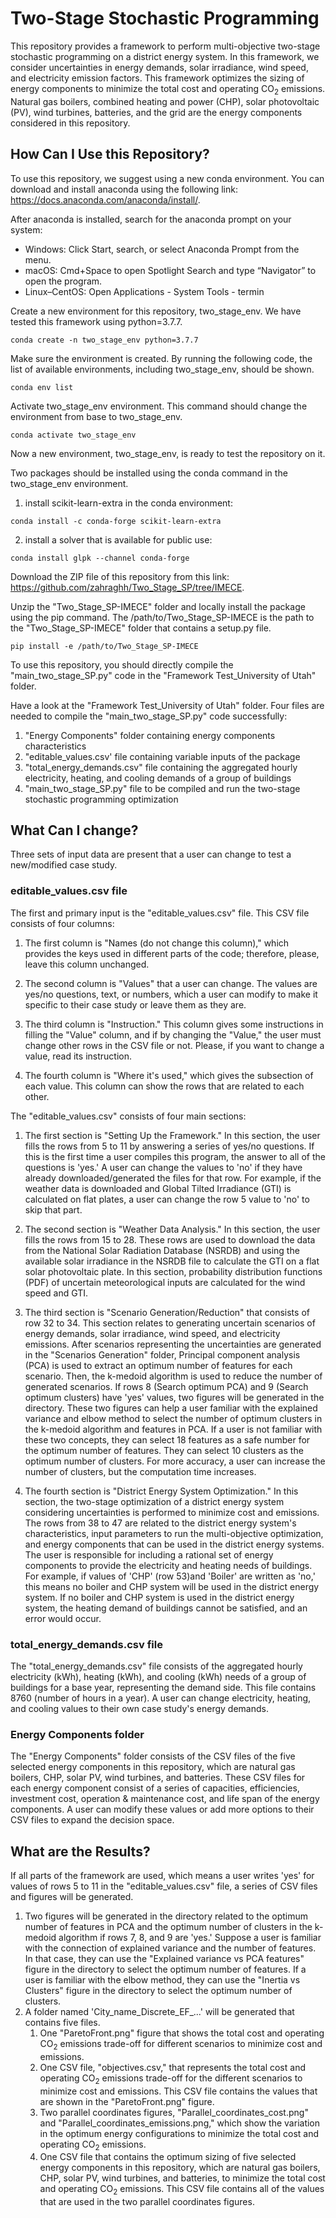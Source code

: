 # Two-Stage Stochastic Programming
This repository provides a framework to perform multi-objective two-stage stochastic programming on a district energy system. In this framework, we consider uncertainties in energy demands, solar irradiance, wind speed, and electricity emission factors. This framework optimizes the sizing of energy components to minimize the total cost and operating CO<sub>2</sub> emissions. Natural gas boilers, combined heating and power (CHP), solar photovoltaic (PV), wind turbines, batteries, and the grid are the energy components considered in this repository. 

## How Can I Use this Repository?
To use this repository, we suggest using a new conda environment. You can download and install anaconda using the following link: https://docs.anaconda.com/anaconda/install/.

After anaconda is installed, search for the anaconda prompt on your system:
- Windows: Click Start, search, or select Anaconda Prompt from the menu.
- macOS: Cmd+Space to open Spotlight Search and type “Navigator” to open the program.
- Linux–CentOS: Open Applications - System Tools - termin
    
Create a new environment for this repository, two_stage_env. We have tested this framework using python=3.7.7.
```
conda create -n two_stage_env python=3.7.7
```

Make sure the environment is created. By running the following code, the list of available environments, including two_stage_env, should be shown.
```
conda env list
```
Activate two_stage_env environment. This command should change the environment from base to two_stage_env.
```
conda activate two_stage_env
```
Now a new environment, two_stage_env, is ready to test the repository on it. 

Two packages should be installed using the conda command in the two_stage_env environment.

1. install scikit-learn-extra in the conda environment:
```
conda install -c conda-forge scikit-learn-extra
```
2. install a solver that is available for public use:
```
conda install glpk --channel conda-forge
```

Download the ZIP file of this repository from this link: https://github.com/zahraghh/Two_Stage_SP/tree/IMECE.

Unzip the "Two_Stage_SP-IMECE" folder and locally install the package using the pip command. The /path/to/Two_Stage_SP-IMECE is the path to the "Two_Stage_SP-IMECE" folder that contains a setup.py file. 
```
pip install -e /path/to/Two_Stage_SP-IMECE
```

To use this repository, you should directly compile the "main_two_stage_SP.py" code in the "Framework Test_University of Utah" folder.

Have a look at the "Framework Test_University of Utah" folder. Four files are needed to compile the "main_two_stage_SP.py" code successfully:
1. "Energy Components" folder containing energy components characteristics
2. "editable_values.csv' file containing variable inputs of the package
3. "total_energy_demands.csv" file containing the aggregated hourly electricity, heating, and cooling demands of a group of buildings
4. "main_two_stage_SP.py" file to be compiled and run the two-stage stochastic programming optimization

## What Can I change?
Three sets of input data are present that a user can change to test a new/modified case study.

### editable_values.csv file
The first and primary input is the "editable_values.csv" file. This CSV file consists of four columns: 

1. The first column is "Names (do not change this column)," which provides the keys used in different parts of the code; therefore, please, leave this column unchanged. 

2. The second column is "Values" that a user can change. The values are yes/no questions, text, or numbers, which a user can modify to make it specific to their case study or leave them as they are. 

3. The third column is "Instruction." This column gives some instructions in filling the "Value" column, and if by changing the "Value," the user must change other rows in the CSV file or not. Please, if you want to change a value, read its instruction. 

4. The fourth column is "Where it's used," which gives the subsection of each value. This column can show the rows that are related to each other. 

The "editable_values.csv" consists of four main sections: 
1. The first section is "Setting Up the Framework." In this section, the user fills the rows from 5 to 11 by answering a series of yes/no questions. If this is the first time a user compiles this program, the answer to all of the questions is 'yes.' A user can change the values to 'no' if they have already downloaded/generated the files for that row. For example, if the weather data is downloaded and Global Tilted Irradiance (GTI) is calculated on flat plates, a user can change the row 5 value to 'no' to skip that part. 

2. The second section is "Weather Data Analysis." In this section, the user fills the rows from 15 to 28. These rows are used to download the data from the National Solar Radiation Database (NSRDB) and using the available solar irradiance in the NSRDB file to calculate the GTI on a flat solar photovoltaic plate. In this section, probability distribution functions (PDF) of uncertain meteorological inputs are calculated for the wind speed and GTI.

3. The third section is "Scenario Generation/Reduction" that consists of row 32 to 34. This section relates to generating uncertain scenarios of energy demands, solar irradiance, wind speed, and electricity emissions. After scenarios representing the uncertainties are generated in the "Scenarios Generation" folder, Principal component analysis (PCA) is used to extract an optimum number of features for each scenario. Then, the k-medoid algorithm is used to reduce the number of generated scenarios. If rows 8 (Search optimum PCA) and 9 (Search optimum clusters) have 'yes' values, two figures will be generated in the directory. These two figures can help a user familiar with the explained variance and elbow method to select the number of optimum clusters in the k-medoid algorithm and features in PCA. If a user is not familiar with these two concepts, they can select 18 features as a safe number for the optimum number of features. They can select 10 clusters as the optimum number of clusters. For more accuracy, a user can increase the number of clusters, but the computation time increases.

4. The fourth section is "District Energy System Optimization." In this section, the two-stage optimization of a district energy system considering uncertainties is performed to minimize cost and emissions. The rows from 38 to 47 are related to the district energy system's characteristics, input parameters to run the multi-objective optimization, and energy components that can be used in the district energy systems. The user is responsible for including a rational set of energy components to provide the electricity and heating needs of buildings. For example, if values of 'CHP' (row 53)and 'Boiler' are written as 'no,' this means no boiler and CHP system will be used in the district energy system. If no boiler and CHP system is used in the district energy system, the heating demand of buildings cannot be satisfied, and an error would occur.

### total_energy_demands.csv file
The "total_energy_demands.csv" file consists of the aggregated hourly electricity (kWh), heating (kWh), and cooling (kWh) needs of a group of buildings for a base year, representing the demand side. This file contains 8760 (number of hours in a year). A user can change electricity, heating, and cooling values to their own case study's energy demands. 

### Energy Components folder
The "Energy Components" folder consists of the CSV files of the five selected energy components in this repository, which are natural gas boilers, CHP, solar PV, wind turbines, and batteries. These CSV files for each energy component consist of a series of capacities, efficiencies, investment cost, operation & maintenance cost, and life span of the energy components. A user can modify these values or add more options to their CSV files to expand the decision space. 

## What are the Results?
If all parts of the framework are used, which means a user writes 'yes' for values of rows 5 to 11 in the "editable_values.csv" file, a series of CSV files and figures will be generated.
1. Two figures will be generated in the directory related to the optimum number of features in PCA and the optimum number of clusters in the k-medoid algorithm if rows 7, 8, and 9 are 'yes.' 
Suppose a user is familiar with the connection of explained variance and the number of features. In that case, they can use the "Explained variance vs PCA features" figure in the directory to select the optimum number of features. If a user is familiar with the elbow method, they can use the "Inertia vs Clusters" figure in the directory to select the optimum number of clusters. 
2. A folder named 'City_name_Discrete_EF_...' will be generated that contains five files. 
    1. One "ParetoFront.png" figure that shows the total cost and operating CO<sub>2</sub> emissions trade-off for different scenarios to minimize cost and emissions. 
    2. One CSV file, "objectives.csv," that represents the total cost and operating CO<sub>2</sub> emissions trade-off for the different scenarios to minimize cost and emissions. This CSV file contains the values that are shown in the "ParetoFront.png" figure. 
    3. Two parallel coordinates figures, "Parallel_coordinates_cost.png" and "Parallel_coordinates_emissions.png," which show the variation in the optimum energy configurations to minimize the total cost and operating CO<sub>2</sub> emissions. 
    4. One CSV file that contains the optimum sizing of five selected energy components in this repository, which are natural gas boilers, CHP, solar PV, wind turbines, and batteries, to minimize the total cost and operating CO<sub>2</sub> emissions. 
This CSV file contains all of the values that are used in the two parallel coordinates figures.

